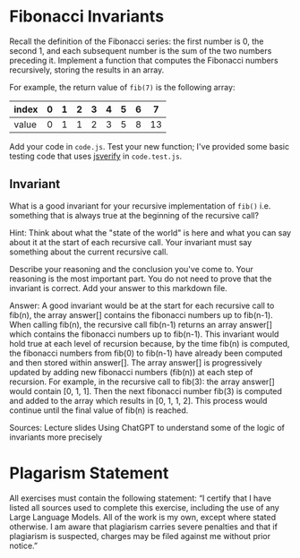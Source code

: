 # Fibonacci Invariants

Recall the definition of the Fibonacci series: the first number is 0, the second
1, and each subsequent number is the sum of the two numbers preceding it.
Implement a function that computes the Fibonacci numbers recursively, storing
the results in an array.

For example, the return value of `fib(7)` is the following array:

| index |  0  |  1  |  2  |  3  |  4  |  5  |  6  |  7  |
| ----- | --- | --- | --- | --- | --- | --- | --- | --- |
| value |  0  |  1  |  1  |  2  |  3  |  5  |  8  |  13 |

Add your code in `code.js`. Test your new function; I've provided some basic
testing code that uses [jsverify](https://jsverify.github.io/) in
`code.test.js`.

## Invariant

What is a good invariant for your recursive implementation of `fib()`
i.e. something that is always true at the beginning of the recursive call?

Hint: Think about what the "state of the world" is here and what you can say
about it at the start of each recursive call. Your invariant must say something
about the current recursive call.

Describe your reasoning and the conclusion you've come to. Your reasoning is the
most important part. You do not need to prove that the invariant is correct. Add
your answer to this markdown file.

Answer:
A good invariant would be at the start for each recursive call to fib(n), the array answer[] contains the fibonacci numbers up to fib(n-1). 
When calling fib(n), the recursive call fib(n-1) returns an array answer[] which contains the fibonacci numbers up to fib(n-1). This invariant would hold true at each level of recursion because, by the time fib(n) is computed, the fibonacci numbers from fib(0) to fib(n-1) have already been computed and then stored within answer[]. The array answer[] is progressively updated by adding new fibonacci numbers (fib(n)) at each step of recursion. For example, in the recursive call to fib(3): the array answer[] would contain [0, 1, 1]. Then the next fibonacci number fib(3) is computed and added to the array which results in [0, 1, 1, 2]. This process would continue until the final value of fib(n) is reached.


Sources:
Lecture slides 
Using ChatGPT to understand some of the logic of invariants more precisely

# Plagarism Statement
All exercises must contain the following statement: “I certify that I have listed all sources used to complete this exercise, including the use of any Large Language Models. All of the work is my own, except where stated otherwise. I am aware that plagiarism carries severe penalties and that if plagiarism is suspected, charges may be filed against me without prior notice.”


